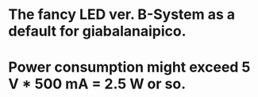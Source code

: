 # The fancy LED ver. B-System as a default for giabalanaipico.
#          Power consumption might exceed 5 V * 500 mA = 2.5 W or so.
